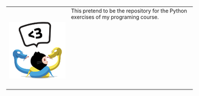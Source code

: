<table>
<tr border=0>
	<td valign=top>
		<h1 align="center">
		<img src="./pythocat.png">
		</h1>
	</td>
	<td valign=top>
		This pretend to be the repository for the Python exercises of my programing course.
	</td>
</tr>
</table> 

